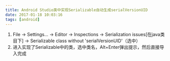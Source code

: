 ```yaml
---
title: Android Studio类中实现Serializable自动生成serialVersionUID
date: 2017-01-18 10:03:16
tags: [android]
---
```

1. File -> Settings... -> Editor -> Inspections -> Serialization issues[在java类目下] -> Serializable class without 'serialVersionUID'（选中）
2. 进入实现了Serializable中的类，选中类名，Alt+Enter弹出提示，然后直接导入完成
